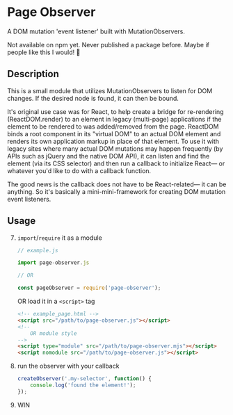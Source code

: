 # Page Observer

A DOM mutation 'event listener' built with MutationObservers. 

Not available on npm yet. Never published a package before. Maybe if people like this I would! 🍹


## Description

This is a small module that utilizes MutationObservers to listen for DOM changes.
If the desired node is found, it can then be bound.

It's original use case was for React, to help create a bridge for re-rendering (ReactDOM.render) to an element in legacy (multi-page) applications if the element to be rendered to was added/removed from the page. ReactDOM binds a root component in its "virtual DOM" to an actual DOM element and renders its own application markup in place of that element. To use it with legacy sites where many actual DOM mutations may happen frequently (by APIs such as jQuery and the native DOM API), it can listen and find the element (via its CSS selector) and then run a callback to initialize React— or whatever you'd like to do with a callback function. 

The good news is the callback does not have to be React-related— it can be anything. So it's basically a mini-mini-framework for creating DOM mutation event listeners.

## Usage

7. `import`/`require` it as a module
    ```js
    // example.js
    
	import page-observer.js

	// OR
    
	const pageObserver = require('page-observer');
    ```
    
    OR load it in a `<script>` tag
    
    ```html
	<!-- example_page.html -->
    <script src="/path/to/page-observer.js"></script>
    <!-- 
		OR module style 
    -->
    <script type="module" src="/path/to/page-observer.mjs"></script>
    <script nomodule src="/path/to/page-observer.js"></script>
    ```
7. run the observer with your callback 

    ```js
    createObserver('.my-selector', function() { 
		console.log('found the element!');
    });
    ```
    
7. WIN
